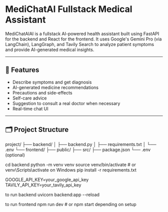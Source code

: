 # MediChatAI Fullstack Medical Assistant

 MediChatAIAI is a fullstack AI-powered health assistant built using FastAPI for the backend and React for the frontend. It uses Google's Gemini Pro (via LangChain), LangGraph, and Tavily Search to analyze patient symptoms and provide AI-generated medical insights.

---

## 🧠 Features

- Describe symptoms and get diagnosis
- AI-generated medicine recommendations
- Precautions and side-effects
- Self-care advice
- Suggestion to consult a real doctor when necessary
- Real-time chat UI

---

## 🗂️ Project Structure

project/
├── backend/
│ ├── backend.py
│ ├── requirements.txt
│ └── .env
└── frontend/
├── public/
├── src/
├── package.json
└── .env (optional)


cd backend
python -m venv venv
source venv/bin/activate  # or venv\Scripts\activate on Windows
pip install -r requirements.txt


GOOGLE_API_KEY=your_google_api_key
TAVILY_API_KEY=your_tavily_api_key

to run backend
uvicorn backend:app --reload

to run frontend
npm run dev   # or npm start depending on setup



